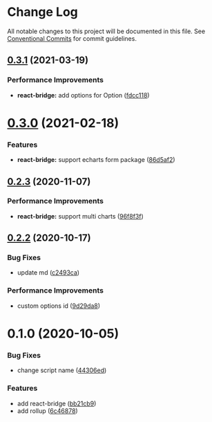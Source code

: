 # Change Log

All notable changes to this project will be documented in this file.
See [Conventional Commits](https://conventionalcommits.org) for commit guidelines.

## [0.3.1](https://github.com/zxeryu/echarts-start/compare/@echarts-start/react-bridge@0.3.0...@echarts-start/react-bridge@0.3.1) (2021-03-19)

### Performance Improvements

- **react-bridge:** add options for Option ([fdcc118](https://github.com/zxeryu/echarts-start/commit/fdcc118ab57b2dfc45ec00f25999eec8e0f63d98))

# [0.3.0](https://github.com/zxeryu/echarts-start/compare/@echarts-start/react-bridge@0.2.3...@echarts-start/react-bridge@0.3.0) (2021-02-18)

### Features

- **react-bridge:** support echarts form package ([86d5af2](https://github.com/zxeryu/echarts-start/commit/86d5af2dc21da55baa09e7ce808df0fc208694d1))

## [0.2.3](https://github.com/zxeryu/echarts-start/compare/@echarts-start/react-bridge@0.2.2...@echarts-start/react-bridge@0.2.3) (2020-11-07)

### Performance Improvements

- **react-bridge:** support multi charts ([96f8f3f](https://github.com/zxeryu/echarts-start/commit/96f8f3f7393a60fade2afc9cdae69c466a6fb0f3))

## [0.2.2](https://github.com/zxeryu/echarts-start/compare/@echarts-start/react-bridge@0.1.1...@echarts-start/react-bridge@0.2.2) (2020-10-17)

### Bug Fixes

- update md ([c2493ca](https://github.com/zxeryu/echarts-start/commit/c2493ca7436b2adbfeac72e8dcdb0ddc1c01a5e0))

### Performance Improvements

- custom options id ([9d29da8](https://github.com/zxeryu/echarts-start/commit/9d29da8dbd1cd42dc25a2b0c0721ee6797fa5526))

# 0.1.0 (2020-10-05)

### Bug Fixes

- change script name ([44306ed](https://github.com/zxeryu/echarts-start/commit/44306ed358272a1408064d6881d13bf080b326e7))

### Features

- add react-bridge ([bb21cb9](https://github.com/zxeryu/echarts-start/commit/bb21cb9886fc683d369fb8ab3d78b592cd77ac37))
- add rollup ([6c46878](https://github.com/zxeryu/echarts-start/commit/6c46878a96bc8bfaa2f29174b1a6c12bb5a54dfe))
